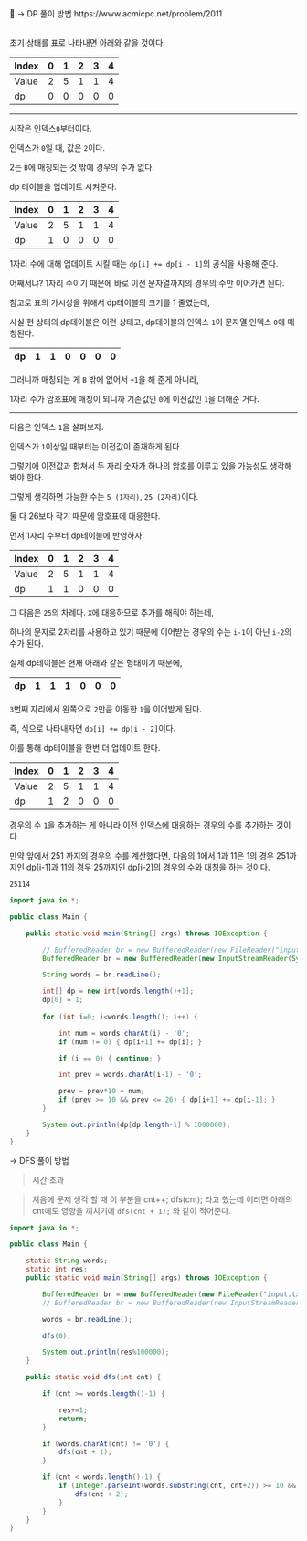 <aside>
📌 → DP 풀이 방법  https://www.acmicpc.net/problem/2011 <br/><br/>

초기 상태를 표로 나타내면 아래와 같을 것이다.

| Index | 0 | 1 | 2 | 3 | 4 |
| --- | --- | --- | --- | --- | --- |
| Value | 2 | 5 | 1 | 1 | 4 |
| dp | 0 | 0 | 0 | 0 | 0 |

---

시작은 인덱스`0`부터이다.

인덱스가 `0`일 때, 값은 `2`이다.

2는 `B`에 매칭되는 것 밖에 경우의 수가 없다.

dp 테이블을 업데이트 시켜준다.

| Index | 0 | 1 | 2 | 3 | 4 |
| --- | --- | --- | --- | --- | --- |
| Value | 2 | 5 | 1 | 1 | 4 |
| dp | 1 | 0 | 0 | 0 | 0 |

1자리 수에 대해 업데이트 시킬 때는 `dp[i] += dp[i - 1]`의 공식을 사용해 준다.

어째서냐? 1자리 수이기 때문에 바로 이전 문자열까지의 경우의 수만 이어가면 된다.

참고로 표의 가시성을 위해서 dp테이블의 크기를 1 줄였는데,

사실 현 상태의 dp테이블은 이런 상태고, dp테이블의 인덱스 `1`이 문자열 인덱스 `0`에 매칭된다.

| dp | 1 | 1 | 0 | 0 | 0 | 0 |
| --- | --- | --- | --- | --- | --- | --- |

그러니까 매칭되는 게 `B` 밖에 없어서 `+1`을 해 준게 아니라,

1자리 수가 암호표에 매칭이 되니까 기존값인 `0`에 이전값인 `1`을 더해준 거다.

---

다음은 인덱스 `1`을 살펴보자.

인덱스가 `1`이상일 때부터는 이전값이 존재하게 된다.

그렇기에 이전값과 합쳐서 두 자리 숫자가 하나의 암호를 이루고 있을 가능성도 생각해봐야 한다.

그렇게 생각하면 가능한 수는 `5 (1자리)`, `25 (2자리)`이다.

둘 다 26보다 작기 때문에 암호표에 대응한다.

먼저 1자리 수부터 dp테이블에 반영하자.

| Index | 0 | 1 | 2 | 3 | 4 |
| --- | --- | --- | --- | --- | --- |
| Value | 2 | 5 | 1 | 1 | 4 |
| dp | 1 | 1 | 0 | 0 | 0 |

그 다음은 `25`의 차례다. `X`에 대응하므로 추가를 해줘야 하는데,

하나의 문자로 2자리를 사용하고 있기 때문에 이어받는 경우의 수는 `i-1`이 아닌 `i-2`의 수가 된다.

실제 dp테이블은 현재 아래와 같은 형태이기 때문에,

| dp | 1 | 1 | 1 | 0 | 0 | 0 |
| --- | --- | --- | --- | --- | --- | --- |

`3`번째 자리에서 왼쪽으로 `2`만큼 이동한 `1`을 이어받게 된다.

즉, 식으로 나타내자면 `dp[i] += dp[i - 2]`이다.

이를 통해 dp테이블을 한번 더 업데이트 한다.

| Index | 0 | 1 | 2 | 3 | 4 |
| --- | --- | --- | --- | --- | --- |
| Value | 2 | 5 | 1 | 1 | 4 |
| dp | 1 | 2 | 0 | 0 | 0 |

경우의 수 `1`을 추가하는 게 아니라 이전 인덱스에 대응하는 경우의 수를 추가하는 것이다.

만약 앞에서 251 까지의 경우의 수를 계산했다면, 다음의 1에서 1과 11은 1의 경우 251까지인 dp[i-1]과 11의 경우 25까지인 dp[i-2]의 경우의 수와 대칭을 하는 것이다. 

```
25114
```

```java
import java.io.*;

public class Main {

    public static void main(String[] args) throws IOException {

        // BufferedReader br = new BufferedReader(new FileReader("input.txt")); 
        BufferedReader br = new BufferedReader(new InputStreamReader(System.in));

        String words = br.readLine();

        int[] dp = new int[words.length()+1];
        dp[0] = 1;
        
        for (int i=0; i<words.length(); i++) {

            int num = words.charAt(i) - '0';
            if (num != 0) { dp[i+1] += dp[i]; }

            if (i == 0) { continue; }

            int prev = words.charAt(i-1) - '0';

            prev = prev*10 + num;
            if (prev >= 10 && prev <= 26) { dp[i+1] += dp[i-1]; }
        } 

        System.out.println(dp[dp.length-1] % 1000000);
    }
}
```

→ DFS 풀이 방법

> 시간 초과
> 

> 처음에 문제 생각 할 때 이 부분을 cnt++; dfs(cnt); 라고 했는데 이러면 아래의 cnt에도 영향을 끼치기에 `dfs(cnt + 1);` 와 같이 적어준다.
> 

```java
import java.io.*;

public class Main {

    static String words;
    static int res;
    public static void main(String[] args) throws IOException {

        BufferedReader br = new BufferedReader(new FileReader("input.txt")); 
        // BufferedReader br = new BufferedReader(new InputStreamReader(System.in));

        words = br.readLine();

        dfs(0);

        System.out.println(res%100000);
    }

    public static void dfs(int cnt) {

        if (cnt >= words.length()-1) {

            res+=1;
            return;
        }

        if (words.charAt(cnt) != '0') { 
            dfs(cnt + 1); 
        }

        if (cnt < words.length()-1) {
            if (Integer.parseInt(words.substring(cnt, cnt+2)) >= 10 && Integer.parseInt(words.substring(cnt, cnt+2)) <= 26) {
                dfs(cnt + 2);
            }
        }
    }
}
```
